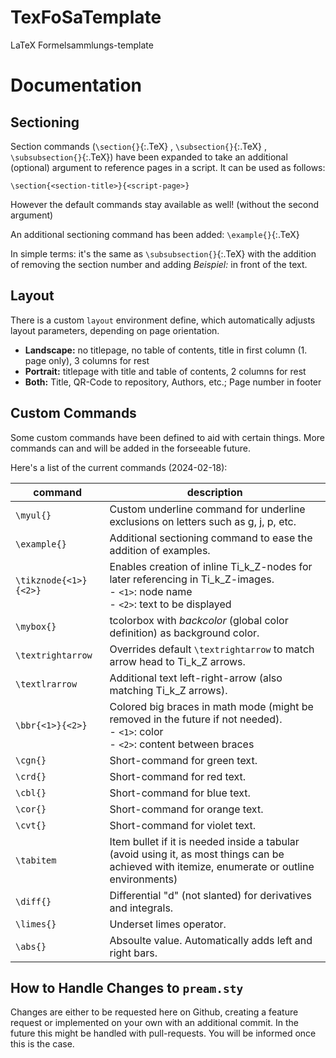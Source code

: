 # TexFoSaTemplate
LaTeX  Formelsammlungs-template


# Documentation
## Sectioning
Section commands (`\section{}`{:.TeX} , `\subsection{}`{:.TeX} , `\subsubsection{}`{:.TeX}) have been expanded to take an additional (optional) argument to reference pages in a script. It can be used as follows:

```TeX
\section{<section-title>}{<script-page>}
```
However the default commands stay available as well! (without the second argument)

An additional sectioning command has been added: `\example{}`{:.TeX}

In simple terms: it's the same as `\subsubsection{}`{:.TeX} with the addition of removing the section number and adding _Beispiel:_ in front of the text.


## Layout
There is a custom `layout` environment define, which automatically adjusts layout parameters, depending on page orientation.
 - **Landscape:** no titlepage, no table of contents, title in first column (1. page only), 3 columns for rest
 - **Portrait:** titlepage with title and table of contents, 2 columns for rest
 - **Both:** Title, QR-Code to repository, Authors, etc.; Page number in footer


## Custom Commands
Some custom commands have been defined to aid with certain things. More commands can and will be added in the forseeable future.

Here's a list of the current commands (2024-02-18):

| **command**           | **description** |
|-----------------------|-----------------|
| `\myul{}`             | Custom underline command for underline exclusions on letters such as g, j, p, etc. |
| `\example{}`          | Additional sectioning command to ease the addition of examples. |
| `\tikznode{<1>}{<2>}` | Enables creation of inline Ti_k_Z-nodes for later referencing in Ti_k_Z-images.<br> - `<1>`: node name<br> - `<2>`: text to be displayed          |
| `\mybox{}`            | tcolorbox with _backcolor_ (global color definition) as background color. |
| `\textrightarrow`     | Overrides default `\textrightarrow` to match arrow head to Ti_k_Z arrows. |
| `\textlrarrow`        | Additional text left-right-arrow (also matching Ti_k_Z arrows). |
| `\bbr{<1>}{<2>}`      | Colored big braces in math mode (might be removed in the future if not needed).<br>- `<1>`: color<br>- `<2>`: content between braces              |
| `\cgn{}`              | Short-command for green text. |
| `\crd{}`              | Short-command for red text. |
| `\cbl{}`              | Short-command for blue text. |
| `\cor{}`              | Short-command for orange text. |
| `\cvt{}`              | Short-command for violet text. |
| `\tabitem`            | Item bullet if it is needed inside a tabular <br>(avoid using it, as most things can be achieved with itemize, enumerate or outline environments) |
| `\diff{}`             | Differential "d" (not slanted) for derivatives and integrals. |
| `\limes{}`            | Underset limes operator. |
| `\abs{}`              | Absoulte value. Automatically adds left and right bars. |



## How to Handle Changes to `pream.sty`
Changes are either to be requested here on Github, creating a feature request or implemented on your own with an additional commit. In the future this might be handled with pull-requests. You will be informed once this is the case.